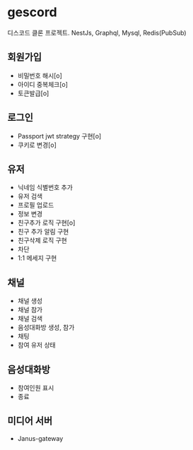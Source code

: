 # gescord
디스코드 클론 프로젝트.
NestJs, Graphql, Mysql, Redis(PubSub)

## 회원가입

- 비밀번호 해시[o]
- 아이디 중복체크[o]
- 토큰발급[o]

## 로그인

- Passport jwt strategy 구현[o]
- 쿠키로 변경[o]

## 유저

- 닉네임 식별번호 추가
- 유저 검색
- 프로필 업로드
- 정보 변경
- 친구추가 로직 구현[o]
- 친구 추가 알림 구현
- 친구삭제 로직 구현
- 차단
- 1:1 메세지 구현

## 채널

- 채널 생성
- 채널 참가
- 채널 검색
- 음성대화방 생성, 참가
- 채팅
- 참여 유저 상태

## 음성대화방

- 참여인원 표시
- 종료


## 미디어 서버

- Janus-gateway